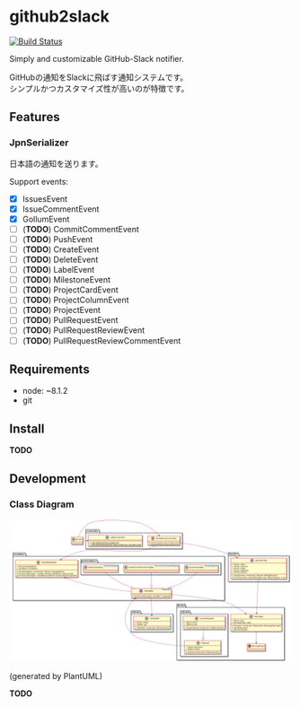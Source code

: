 # github2slack

[![Build Status](https://travis-ci.org/snakazawa/github2slack.svg?branch=master)](https://travis-ci.org/snakazawa/github2slack)

Simply and customizable GitHub-Slack notifier. 

GitHubの通知をSlackに飛ばす通知システムです。  
シンプルかつカスタマイズ性が高いのが特徴です。

## Features

### JpnSerializer

日本語の通知を送ります。

Support events:

- [x] IssuesEvent
- [x] IssueCommentEvent
- [x] GollumEvent
- [ ] (**TODO**) CommitCommentEvent
- [ ] (**TODO**) PushEvent
- [ ] (**TODO**) CreateEvent
- [ ] (**TODO**) DeleteEvent
- [ ] (**TODO**) LabelEvent
- [ ] (**TODO**) MilestoneEvent
- [ ] (**TODO**) ProjectCardEvent
- [ ] (**TODO**) ProjectColumnEvent
- [ ] (**TODO**) ProjectEvent
- [ ] (**TODO**) PullRequestEvent
- [ ] (**TODO**) PullRequestReviewEvent
- [ ] (**TODO**) PullRequestReviewCommentEvent

## Requirements

- node: ~8.1.2
- git


## Install

**TODO**


## Development

### Class Diagram

![Class Diagram](documents/class.png "Class Diagram")

(generated by PlantUML)

**TODO**
